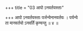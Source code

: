 +++
title = "03 आपो ऽनवर्तयस्ताः"

+++
आपो ऽनवर्तयस्ताः पर्जन्येनानवर्तयः । पर्यन्ये  
ता मानवर्तयो ऽनवर्तिं कृण्वन्तु ॥ ४ ॥